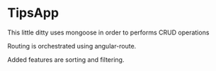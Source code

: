 # TipsApp
This little ditty uses mongoose in order to performs CRUD operations

Routing is orchestrated using angular-route.

Added features are sorting and filtering.


